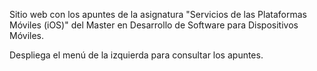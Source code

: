 Sitio web con los apuntes de la asignatura "Servicios de las
Plataformas Móviles (iOS)" del Master en Desarrollo de Software para
Dispositivos Móviles.

Despliega el menú de la izquierda para consultar los apuntes.
